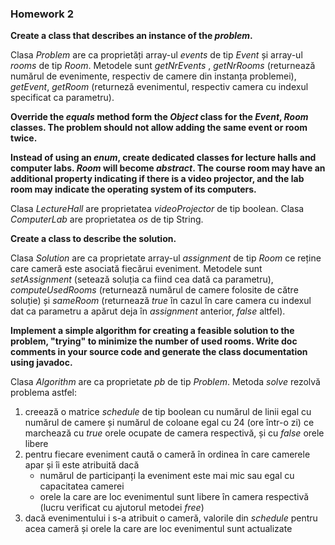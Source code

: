 ### Homework 2

**Create a class that describes an instance of the *problem*.**

Clasa *Problem* are ca proprietăți array-ul *events* de tip *Event* și array-ul *rooms* de tip *Room*. Metodele sunt *getNrEvents* , *getNrRooms* (returnează numărul de evenimente, respectiv de camere din instanța problemei), *getEvent*, *getRoom* (returneză evenimentul, respectiv camera cu indexul specificat ca parametru).

**Override the *equals* method form the *Object* class for the *Event*, *Room* classes. The problem should not allow adding the same event or room twice.**

**Instead of using an *enum*, create dedicated classes for lecture halls and computer labs. *Room* will become *abstract*. The course room may have an additional property indicating if there is a video projector, and the lab room may indicate the operating system of its computers.**

Clasa *LectureHall* are proprietatea *videoProjector* de tip boolean. Clasa *ComputerLab* are proprietatea *os* de tip String.

**Create a class to describe the solution.**

Clasa *Solution* are ca proprietate array-ul *assignment* de tip *Room* ce reține care cameră este asociată fiecărui eveniment. Metodele sunt *setAssignment* (setează soluția ca fiind cea dată ca parametru), *computeUsedRooms* (returnează numărul de camere folosite de către soluție) și *sameRoom* (returnează *true* în cazul în care camera cu indexul dat ca parametru a apărut deja în *assignment* anterior, *false* altfel).

**Implement a simple algorithm for creating a feasible solution to the problem, "trying" to minimize the number of used rooms. Write doc comments in your source code and generate the class documentation using javadoc.**

Clasa *Algorithm* are ca proprietate *pb* de tip *Problem*. Metoda *solve* rezolvă problema astfel:
1. creează o matrice *schedule* de tip boolean cu numărul de linii egal cu numărul de camere și numărul de coloane egal cu 24 (ore într-o zi) ce marchează cu *true* orele ocupate de camera respectivă, și cu *false* orele libere
2.  pentru fiecare eveniment caută o cameră în ordinea în care camerele apar și îi este atribuită dacă
	+ numărul de participanți la eveniment este mai mic sau egal cu capacitatea camerei
	+ orele la care are loc evenimentul sunt libere în camera respectivă (lucru verificat cu ajutorul metodei *free*)
3. dacă evenimentului i s-a atribuit o cameră, valorile din *schedule* pentru acea cameră și orele la care are loc evenimentul sunt actualizate